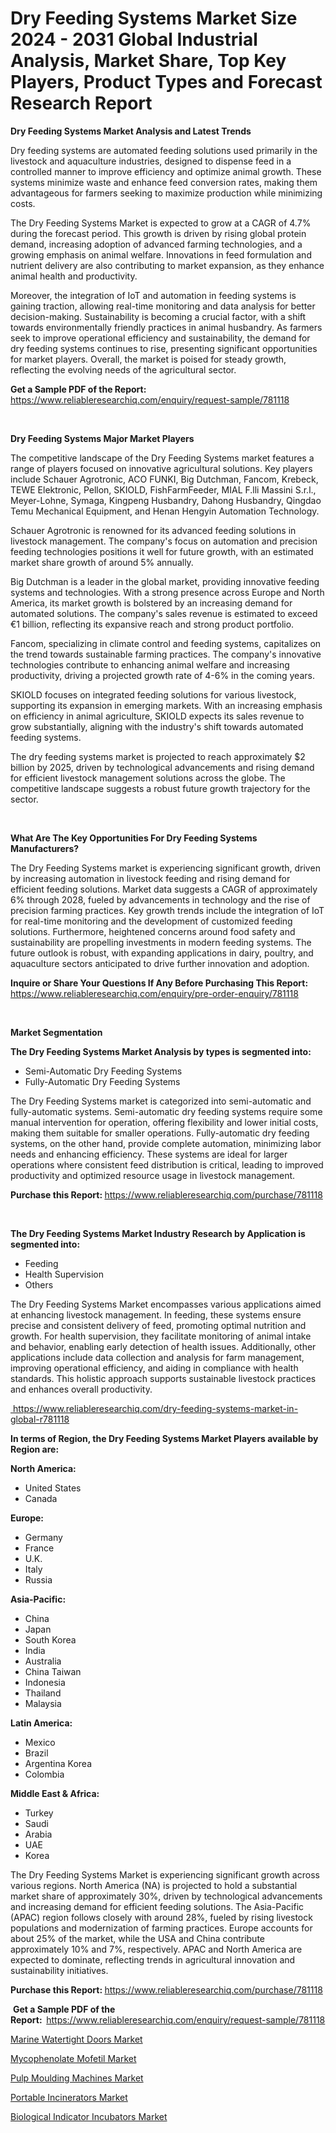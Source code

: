 <p><h1>Dry Feeding Systems Market Size 2024 - 2031 Global Industrial Analysis, Market Share, Top Key Players, Product Types and Forecast Research Report</h1></p><p><strong>Dry Feeding Systems Market Analysis and Latest Trends</strong></p>
<p><p>Dry feeding systems are automated feeding solutions used primarily in the livestock and aquaculture industries, designed to dispense feed in a controlled manner to improve efficiency and optimize animal growth. These systems minimize waste and enhance feed conversion rates, making them advantageous for farmers seeking to maximize production while minimizing costs.</p><p>The Dry Feeding Systems Market is expected to grow at a CAGR of 4.7% during the forecast period. This growth is driven by rising global protein demand, increasing adoption of advanced farming technologies, and a growing emphasis on animal welfare. Innovations in feed formulation and nutrient delivery are also contributing to market expansion, as they enhance animal health and productivity. </p><p>Moreover, the integration of IoT and automation in feeding systems is gaining traction, allowing real-time monitoring and data analysis for better decision-making. Sustainability is becoming a crucial factor, with a shift towards environmentally friendly practices in animal husbandry. As farmers seek to improve operational efficiency and sustainability, the demand for dry feeding systems continues to rise, presenting significant opportunities for market players. Overall, the market is poised for steady growth, reflecting the evolving needs of the agricultural sector.</p></p>
<p><strong>Get a Sample PDF of the Report:&nbsp;</strong> <a href="https://www.reliableresearchiq.com/enquiry/request-sample/781118?utm_campaign=1283&utm_medium=2&utm_source=Github&utm_content=ia&utm_term=15102024&utm_id=dry-feeding-systems">https://www.reliableresearchiq.com/enquiry/request-sample/781118</a></p>
<p>&nbsp;</p>
<p><strong>Dry Feeding Systems Major Market Players</strong></p>
<p><p>The competitive landscape of the Dry Feeding Systems market features a range of players focused on innovative agricultural solutions. Key players include Schauer Agrotronic, ACO FUNKI, Big Dutchman, Fancom, Krebeck, TEWE Elektronic, Pellon, SKIOLD, FishFarmFeeder, MIAL F.lli Massini S.r.l., Meyer-Lohne, Symaga, Kingpeng Husbandry, Dahong Husbandry, Qingdao Temu Mechanical Equipment, and Henan Hengyin Automation Technology.</p><p>Schauer Agrotronic is renowned for its advanced feeding solutions in livestock management. The company's focus on automation and precision feeding technologies positions it well for future growth, with an estimated market share growth of around 5% annually.</p><p>Big Dutchman is a leader in the global market, providing innovative feeding systems and technologies. With a strong presence across Europe and North America, its market growth is bolstered by an increasing demand for automated solutions. The company's sales revenue is estimated to exceed €1 billion, reflecting its expansive reach and strong product portfolio.</p><p>Fancom, specializing in climate control and feeding systems, capitalizes on the trend towards sustainable farming practices. The company's innovative technologies contribute to enhancing animal welfare and increasing productivity, driving a projected growth rate of 4-6% in the coming years.</p><p>SKIOLD focuses on integrated feeding solutions for various livestock, supporting its expansion in emerging markets. With an increasing emphasis on efficiency in animal agriculture, SKIOLD expects its sales revenue to grow substantially, aligning with the industry's shift towards automated feeding systems.</p><p>The dry feeding systems market is projected to reach approximately $2 billion by 2025, driven by technological advancements and rising demand for efficient livestock management solutions across the globe. The competitive landscape suggests a robust future growth trajectory for the sector.</p></p>
<p>&nbsp;</p>
<p><strong>What Are The Key Opportunities For Dry Feeding Systems Manufacturers?</strong></p>
<p><p>The Dry Feeding Systems market is experiencing significant growth, driven by increasing automation in livestock feeding and rising demand for efficient feeding solutions. Market data suggests a CAGR of approximately 6% through 2028, fueled by advancements in technology and the rise of precision farming practices. Key growth trends include the integration of IoT for real-time monitoring and the development of customized feeding solutions. Furthermore, heightened concerns around food safety and sustainability are propelling investments in modern feeding systems. The future outlook is robust, with expanding applications in dairy, poultry, and aquaculture sectors anticipated to drive further innovation and adoption.</p></p>
<p><strong>Inquire or Share Your Questions If Any Before Purchasing This Report:</strong> <a href="https://www.reliableresearchiq.com/enquiry/pre-order-enquiry/781118?utm_campaign=1283&utm_medium=2&utm_source=Github&utm_content=ia&utm_term=15102024&utm_id=dry-feeding-systems">https://www.reliableresearchiq.com/enquiry/pre-order-enquiry/781118</a></p>
<p>&nbsp;</p>
<p><strong>Market Segmentation</strong></p>
<p><strong>The Dry Feeding Systems Market Analysis by types is segmented into:</strong></p>
<p><ul><li>Semi-Automatic Dry Feeding Systems</li><li>Fully-Automatic Dry Feeding Systems</li></ul></p>
<p><p>The Dry Feeding Systems market is categorized into semi-automatic and fully-automatic systems. Semi-automatic dry feeding systems require some manual intervention for operation, offering flexibility and lower initial costs, making them suitable for smaller operations. Fully-automatic dry feeding systems, on the other hand, provide complete automation, minimizing labor needs and enhancing efficiency. These systems are ideal for larger operations where consistent feed distribution is critical, leading to improved productivity and optimized resource usage in livestock management.</p></p>
<p><strong>Purchase this Report:&nbsp;</strong><a href="https://www.reliableresearchiq.com/purchase/781118?utm_campaign=1283&utm_medium=2&utm_source=Github&utm_content=ia&utm_term=15102024&utm_id=dry-feeding-systems">https://www.reliableresearchiq.com/purchase/781118</a></p>
<p>&nbsp;</p>
<p><strong>The Dry Feeding Systems Market Industry Research by Application is segmented into:</strong></p>
<p><ul><li>Feeding</li><li>Health Supervision</li><li>Others</li></ul></p>
<p><p>The Dry Feeding Systems Market encompasses various applications aimed at enhancing livestock management. In feeding, these systems ensure precise and consistent delivery of feed, promoting optimal nutrition and growth. For health supervision, they facilitate monitoring of animal intake and behavior, enabling early detection of health issues. Additionally, other applications include data collection and analysis for farm management, improving operational efficiency, and aiding in compliance with health standards. This holistic approach supports sustainable livestock practices and enhances overall productivity.</p></p>
<p><a href="https://www.reliableresearchiq.com/dry-feeding-systems-market-in-global-r781118?utm_campaign=1283&utm_medium=2&utm_source=Github&utm_content=ia&utm_term=15102024&utm_id=dry-feeding-systems">&nbsp;https://www.reliableresearchiq.com/dry-feeding-systems-market-in-global-r781118</a></p>
<p><strong>In terms of Region, the Dry Feeding Systems Market Players available by Region are:</strong></p>
<p>
    <p> <strong> North America: </strong>
        <ul>
            <li>United States</li>
            <li>Canada</li>
        </ul>
        </p> 
    <p> <strong> Europe: </strong>
        <ul>
            <li>Germany</li>
            <li>France</li>
            <li>U.K.</li>
            <li>Italy</li>
            <li>Russia</li>
        </ul>
        </p> 
    <p> <strong> Asia-Pacific: </strong>
        <ul>
            <li>China</li>
            <li>Japan</li>
            <li>South Korea</li>
            <li>India</li>
            <li>Australia</li>
            <li>China Taiwan</li>
            <li>Indonesia</li>
            <li>Thailand</li>
            <li>Malaysia</li>
        </ul>
        </p> 
    <p> <strong> Latin America: </strong>
        <ul>
            <li>Mexico</li>
            <li>Brazil</li>
            <li>Argentina Korea</li>
            <li>Colombia</li>
        </ul>
        </p> 
    <p> <strong> Middle East & Africa: </strong>
        <ul>
            <li>Turkey</li>
            <li>Saudi</li>
            <li>Arabia</li>
            <li>UAE</li>
            <li>Korea</li>
        </ul>
    </p>
    </p>
<p><p>The Dry Feeding Systems Market is experiencing significant growth across various regions. North America (NA) is projected to hold a substantial market share of approximately 30%, driven by technological advancements and increasing demand for efficient feeding solutions. The Asia-Pacific (APAC) region follows closely with around 28%, fueled by rising livestock populations and modernization of farming practices. Europe accounts for about 25% of the market, while the USA and China contribute approximately 10% and 7%, respectively. APAC and North America are expected to dominate, reflecting trends in agricultural innovation and sustainability initiatives.</p></p>
<p><strong>Purchase this Report: </strong><a href="https://www.reliableresearchiq.com/purchase/781118?utm_campaign=1283&utm_medium=2&utm_source=Github&utm_content=ia&utm_term=15102024&utm_id=dry-feeding-systems">https://www.reliableresearchiq.com/purchase/781118</a></p>
<p>&nbsp;<strong>Get a Sample PDF of the Report:&nbsp;&nbsp;</strong><a href="https://www.reliableresearchiq.com/enquiry/request-sample/781118?utm_campaign=1283&utm_medium=2&utm_source=Github&utm_content=ia&utm_term=15102024&utm_id=dry-feeding-systems">https://www.reliableresearchiq.com/enquiry/request-sample/781118</a></p>
<p><strong></strong></p>
<p><p><a href="https://issuu.com/reportprime-2/docs/marine-watertight-doors-market-size_a1afd2056a3a28?utm_campaign=1283&utm_medium=2&utm_source=Github&utm_content=ia&utm_term=15102024&utm_id=dry-feeding-systems">Marine Watertight Doors Market</a></p><p><a href="https://www.linkedin.com/pulse/strategic-insights-global-mycophenolate-mofetil-market-trends-tynqf?utm_campaign=1283&utm_medium=2&utm_source=Github&utm_content=ia&utm_term=15102024&utm_id=dry-feeding-systems">Mycophenolate Mofetil Market</a></p><p><a href="https://issuu.com/reportprime-2/docs/pulp-moulding-machines-market-size-_ddcdfdce1f68eb?utm_campaign=1283&utm_medium=2&utm_source=Github&utm_content=ia&utm_term=15102024&utm_id=dry-feeding-systems">Pulp Moulding Machines Market</a></p><p><a href="https://github.com/fosters9adames/Market-Research-Report-List-1/blob/main/portable-incinerators-market.md?utm_campaign=1283&utm_medium=2&utm_source=Github&utm_content=ia&utm_term=15102024&utm_id=dry-feeding-systems">Portable Incinerators Market</a></p><p><a href="https://www.linkedin.com/pulse/insights-biological-indicator-incubators-market-players-size-r0ptf?utm_campaign=1283&utm_medium=2&utm_source=Github&utm_content=ia&utm_term=15102024&utm_id=dry-feeding-systems">Biological Indicator Incubators Market</a></p></p>